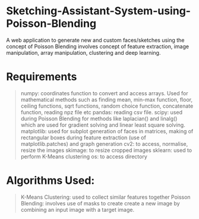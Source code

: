 # Sketching-Assistant-System-using-Poisson-Blending
A web application to generate new and custom faces/sketches using the concept of Poisson Blending involves concept of feature extraction, image manipulation, array manipulation, clustering and deep learning.
# Requirements
> numpy: coordinates function to convert and access arrays. Used for mathematical methods such as finding mean, min-max function, floor, ceiling functions, sqrt functions, random choice function, concatenate function,  reading npz file etc
> pandas: reading csv file. 
> scipy: used during Poisson Blending for methods like laplacian() and linalg() which are used for gradient solving and linear least square solving.
> matplotlib: used for subplot generation of faces in matrices, making of rectangular boxes during feature extraction (use of matplotlib.patches) and graph generation 
> cv2: to access, normalise, resize the images
> skimage: to resize cropped images
> sklearn: used to perform K-Means clustering
> os: to access directory
# Algorithms Used:
> K-Means Clustering: used to collect similar features together
> Poisson Blending: involves use of masks to create create a new image by combining an input image with a target image.


